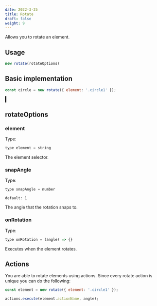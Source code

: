 ```yaml
---
date: 2022-3-25
title: Rotate
draft: false
weight: 9
---
```


Allows you to rotate an element.

## Usage

```javascript
new rotate(rotateOptions)
```

## Basic implementation

```javascript
const circle = new rotate({ element: '.circle1' });
```

<object style="border: 2px solid black;" data="../../interaction-manager/Rotate/rotate.html" width="1000" height="500"></object>

## rotateOptions

### element

Type:

```javascript
type element = string
```

The element selector.

### snapAngle

Type:

```javascript
type snapAngle = number
```

`default: 1`

The angle that the rotation snaps to.

### onRotation

Type:

```javascript
type onRotation = (angle) => {}
```

Executes when the element rotates.


## Actions

You are able to rotate elements using actions. Since every rotate action is unique you can do the following:

```javascript
const element = new rotate({ element: '.circle1' });

actions.execute(element.actionName, angle);
```
